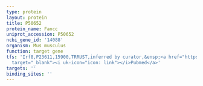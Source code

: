 ```yaml
---
type: protein
layout: protein
title: P50652
protein_name: Fancc
uniprot_accession: P50652
ncbi_gene_id: '14088'
organism: Mus musculus
function: target gene
tfs: 'Irf8,P23611,15900,TRRUST,inferred by curator,&ensp;<a href="https://www.ncbi.nlm.nih.gov/pubmed/?term=23925293%5Buid%5D"
  target="_blank"><i uk-icon="icon: link"></i>Pubmed</a>'
targets: ''
binding_sites: ''
---
```

